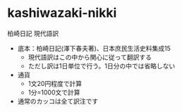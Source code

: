 # kashiwazaki-nikki
柏崎日記  現代語訳

- 底本：柏崎日記(澤下春夫著)、日本庶民生活史料集成15
  - 現代語訳はこの中から関心に従って翻訳する
  - ただし訳は1日単位で行う。1日分の中では省略しない
- 通貨
  - 1文20円程度で計算
  - 1分=1000文で計算
- 通常のカッコは全て訳注です
